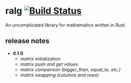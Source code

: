 # ralg [![Build Status](https://travis-ci.org/aleics/ralg.svg?branch=master)](https://travis-ci.org/aleics/ralg)
An uncomplicated library for mathematics written in Rust.

## release notes
* **0.1.0**
  * *matrix initialization*
  * *matrix push and get values*
  * *matrix comparison (bigger_than, equal_to, etc.)*
  * *matrix swapping (columns and rows)*
